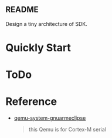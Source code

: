 README
---

Design a tiny architecture of SDK.

# Quickly Start


# ToDo


# Reference
* [qemu-system-gnuarmeclipse](https://github.com/xpack-dev-tools/qemu-arm-xpack/releases/)
    > this Qemu is for Cortex-M serial
